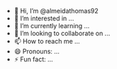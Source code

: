 - 👋 Hi, I’m @almeidathomas92
- 👀 I’m interested in ...
- 🌱 I’m currently learning ...
- 💞️ I’m looking to collaborate on ...
- 📫 How to reach me ...
- 😄 Pronouns: ...
- ⚡ Fun fact: ...

<!---
almeidathomas92/almeidathomas92helloworldoriginal
is a ✨ special ✨ repository because its 

{Ocean Salt water ph global battery}

import numpy as np
from qiskit import Aer, QuantumCircuit, transpile, assemble
from qiskit.visualization import plot_histogram
from sklearn.ensemble import RandomForestRegressor

# Quantum circuit for optimization
def quantum_optimization():
    qc = QuantumCircuit(2)
    qc.h([0, 1])
    qc.cx(0, 1)
    qc.measure_all()
    return qc

# Simulate the quantum circuit
def simulate_quantum_circuit(qc):
    simulator = Aer.get_backend('qasm_simulator')
    compiled_circuit = transpile(qc, simulator)
    qobj = assemble(compiled_circuit)
    result = simulator.run(qobj).result()
    counts = result.get_counts()
    return counts

# AI model for performance optimization
def optimize_performance(data):
    model = RandomForestRegressor()
    X, y = data[:, :-1], data[:, -1]
    model.fit(X, y)
    return model

# Example data (replace with real sensor data)
data = np.random.rand(100, 5)
model = optimize_performance(data)

# Quantum optimization
qc = quantum_optimization()
counts = simulate_quantum_circuit(qc)
print("Quantum optimization results:", counts)

# Predict and adjust system parameters
new_data = np.random.rand(1, 4)
predicted_performance = model.predict(new_data)
print("Predicted performance:", predicted_performance)
> #- [ ] #- [ ] - [![image](https://github.com/user-attachments/assets/b0d3662e-c5df-407f-91b1-719237853269)]()_@almeidathomas92@gmail.com~~````

````~~<>
